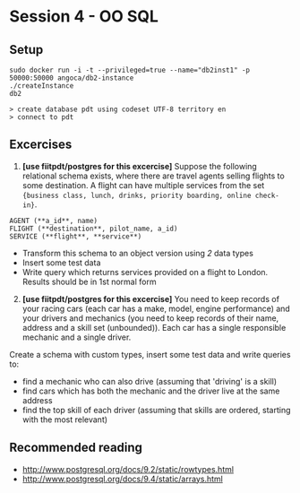# Session 4 - OO SQL

## Setup

````
sudo docker run -i -t --privileged=true --name="db2inst1" -p 50000:50000 angoca/db2-instance
./createInstance
db2

> create database pdt using codeset UTF-8 territory en
> connect to pdt

````

## Excercises

1. **[use fiitpdt/postgres for this excercise]** Suppose the following relational schema exists, where there are travel agents selling flights to some destination. A flight can have multiple services from the set `{business class, lunch, drinks, priority boarding, online check-in}`.

````
AGENT (**a_id**, name)
FLIGHT (**destination**, pilot_name, a_id)
SERVICE (**flight**, **service**)
````

- Transform this schema to an object version using *2* data types 
- Insert some test data
- Write query which returns services provided on a flight to London. Results should be in 1st normal form

2. **[use fiitpdt/postgres for this excercise]** You need to keep records of your racing cars (each car has a make, model, engine performance) and your drivers and mechanics (you need to keep records of their name, address and a skill set (unbounded)). Each car has a single responsible mechanic and a single driver.

Create a schema with custom types, insert some test data and write queries to:

- find a mechanic who can also drive (assuming that 'driving' is a skill)
- find cars which has both the mechanic and the driver live at the same address
- find the top skill of each driver (assuming that skills are ordered, starting with the most relevant)

## Recommended reading

- http://www.postgresql.org/docs/9.2/static/rowtypes.html
- http://www.postgresql.org/docs/9.4/static/arrays.html
